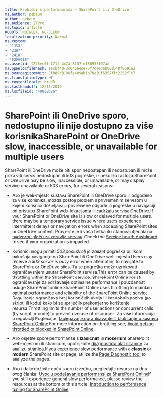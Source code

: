 ```yaml
---
title: Problemi s performansama – SharePoint ili OneDrive
ms.author: pebaum
author: pebaum
ms.audience: ITPro
ms.topic: article
ROBOTS: NOINDEX, NOFOLLOW
localization_priority: Normal
ms.custom:
- "1133"
- "2397"
- "2418"
- "5200018"
ms.assetid: 9225ec0f-771f-4d7a-8157-e188953107aa
ms.openlocfilehash: aecbf4043c6456ece73f7deed6b068040f0691a2
ms.sourcegitcommit: 0fb89d8106fe409ab1b78e50f5357ffc2252f7c7
ms.translationtype: MT
ms.contentlocale: hr-HR
ms.lasthandoff: 12/17/2019
ms.locfileid: "40068386"
---
```

# <a name="sharepoint-or-onedrive-slow-inaccessible-or-unavailable-for-multiple-users"></a><span data-ttu-id="809d0-102">SharePoint ili OneDrive sporo, nedostupno ili nije dostupno za više korisnika</span><span class="sxs-lookup"><span data-stu-id="809d0-102">SharePoint or OneDrive slow, inaccessible, or unavailable for multiple users</span></span>

<span data-ttu-id="809d0-103">SharePoint ili OneDrive može biti spor, nedostupan ili nedostupan ili može prikazati servis nedostupan ili 503 pogreške, iz nekoliko razloga:</span><span class="sxs-lookup"><span data-stu-id="809d0-103">SharePoint or OneDrive may be slow, inaccessible, or unavailable, or may display service unavailable or 503 errors, for several reasons:</span></span>
  
- <span data-ttu-id="809d0-104">Ako je web-mjesto sustava SharePoint ili OneDrive sporo ili odgođeno za više korisnika, možda postoji problem s privremenim servisom u kojem korisnici doživljavaju povremene odgode ili pogreške u navigaciji pri pristupu SharePoint web-lokacijama ili sadržaju servisa OneDrive.</span><span class="sxs-lookup"><span data-stu-id="809d0-104">If your SharePoint or OneDrive site is slow or delayed for multiple users, there may be a temporary service issue where users experience intermittent delays or navigation errors when accessing SharePoint sites or OneDrive content.</span></span> <span data-ttu-id="809d0-105">Provjerite je li vaša tvrtka ili ustanova utjecala na [nadzornu ploču za zdravlje servisa](https://admin.microsoft.com/AdminPortal/Home#/servicehealth) .</span><span class="sxs-lookup"><span data-stu-id="809d0-105">Check the [Service health dashboard](https://admin.microsoft.com/AdminPortal/Home#/servicehealth) to see if your organization is impacted.</span></span>
  
- <span data-ttu-id="809d0-106">Korisnici mogu primiti *503 poslužitelj je zauzet* pogreška prilikom pokušaja navigacije na SharePoint ili OneDrive web-mjesta.</span><span class="sxs-lookup"><span data-stu-id="809d0-106">Users may receive a *503 server is busy* error when attempting to navigate to SharePoint or OneDrive sites.</span></span> <span data-ttu-id="809d0-107">Ta se pogreška može uzrokovati ograničavanjem unutar SharePoint servisa.</span><span class="sxs-lookup"><span data-stu-id="809d0-107">This error can be caused by throttling within the SharePoint service.</span></span> <span data-ttu-id="809d0-108">SharePoint Online koristi ograničavanje za održavanje optimalne performanse i pouzdanost usluge SharePoint online.</span><span class="sxs-lookup"><span data-stu-id="809d0-108">SharePoint Online uses throttling to maintain optimal performance and reliability of the SharePoint Online service.</span></span> <span data-ttu-id="809d0-109">Reguliranje ograničava broj korisničkih akcija ili istodobnih poziva (po skripti ili kodu) kako bi se spriječilo prekomjerno korištenje resursa.</span><span class="sxs-lookup"><span data-stu-id="809d0-109">Throttling limits the number of user actions or concurrent calls (by script or code) to prevent overuse of resources.</span></span> <span data-ttu-id="809d0-110">Za više informacija o regulaciji Pogledajte, [Izbjegavajte ograničavanje ili blokiranje u sustavu SharePoint Online](https://docs.microsoft.com/sharepoint/dev/general-development/how-to-avoid-getting-throttled-or-blocked-in-sharepoint-online).</span><span class="sxs-lookup"><span data-stu-id="809d0-110">For more information on throttling see, [Avoid getting throttled or blocked in SharePoint Online](https://docs.microsoft.com/sharepoint/dev/general-development/how-to-avoid-getting-throttled-or-blocked-in-sharepoint-online).</span></span>

- <span data-ttu-id="809d0-111">Ako osjetite spore performanse s **klasičnim** ili **modernim** SharePoint web-mjestom ili stranicom, upotrijebite [dijagnostički alat stranice](https://aka.ms/perftool) za analizu stranica.</span><span class="sxs-lookup"><span data-stu-id="809d0-111">If you experience slow performance with a **classic** or **modern** SharePoint site or page, utilize the [Page Diagnostic tool](https://aka.ms/perftool) to analyze the pages.</span></span>
  
- <span data-ttu-id="809d0-112">Ako i dalje doživite opću sporu izvedbu, pregledajte resurse na dnu ovog članka: [Uvod u podešavanje performansi za SharePoint Online](https://go.microsoft.com/fwlink/?linkid=2024334)</span><span class="sxs-lookup"><span data-stu-id="809d0-112">If you still experience general slow performance, please review the resources at the bottom of this article: [Introduction to performance tuning for SharePoint Online](https://go.microsoft.com/fwlink/?linkid=2024334)</span></span>
  